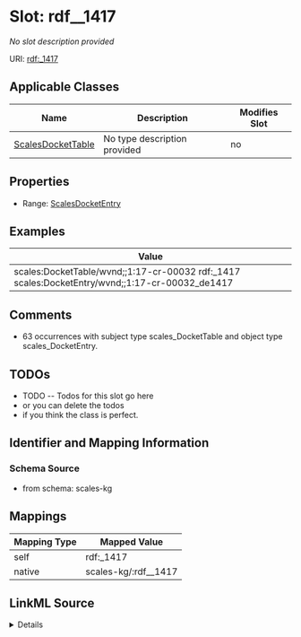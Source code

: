 

# Slot: rdf__1417


_No slot description provided_





URI: [rdf:_1417](http://www.w3.org/1999/02/22-rdf-syntax-ns#_1417)



<!-- no inheritance hierarchy -->





## Applicable Classes

| Name | Description | Modifies Slot |
| --- | --- | --- |
| [ScalesDocketTable](../classes/ScalesDocketTable.md) | No type description provided |  no  |







## Properties

* Range: [ScalesDocketEntry](../classes/ScalesDocketEntry.md)






## Examples

| Value |
| --- |
| scales:DocketTable/wvnd;;1:17-cr-00032 rdf:_1417 scales:DocketEntry/wvnd;;1:17-cr-00032_de1417 |

## Comments

* 63 occurrences with subject type scales_DocketTable and object type scales_DocketEntry.

## TODOs

* TODO -- Todos for this slot go here
* or you can delete the todos
* if you think the class is perfect.

## Identifier and Mapping Information







### Schema Source


* from schema: scales-kg




## Mappings

| Mapping Type | Mapped Value |
| ---  | ---  |
| self | rdf:_1417 |
| native | scales-kg/:rdf__1417 |




## LinkML Source

<details>
```yaml
name: rdf__1417
description: No slot description provided
todos:
- TODO -- Todos for this slot go here
- or you can delete the todos
- if you think the class is perfect.
comments:
- 63 occurrences with subject type scales_DocketTable and object type scales_DocketEntry.
examples:
- value: scales:DocketTable/wvnd;;1:17-cr-00032 rdf:_1417 scales:DocketEntry/wvnd;;1:17-cr-00032_de1417
from_schema: scales-kg
rank: 1000
slot_uri: rdf:_1417
alias: rdf__1417
domain_of:
- scales_DocketTable
range: scales_DocketEntry

```
</details>